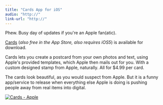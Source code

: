 ```yaml
---
title: "Cards App for iOS"
audio: "http://"
link-url: "http://"
---
```

<p>Phew. Busy day of updates if you're an Apple fan(atic). </p>
<p><a href="http://click.linksynergy.com/fs-bin/stat?id=6PFrOqNV4B8&offerid=146261&type=3&subid=0&tmpid=1826&RD_PARM1=http%253A%252F%252Fitunes.apple.com%252Fca%252Fapp%252Fcards%252Fid464957209%253Fmt%253D8%2526uo%253D4%2526partnerId%253D30" target="itunes_store">Cards</a> (<em>also free in the App Store, also requires iOS5</em>) is available for download.</p>
<p>Cards lets you create a postcard from your own photos and text, using Apple's provided templates, which Apple then mails out for you. With a custom designed stamp from Apple, naturally. All for $4.99 per card.</p>
<p>The cards look beautiful, as you would suspect from Apple. But it is a funny app/service to release when everything else Apple is doing is pushing people away from real items into digital.</p>
<p><a href="http://click.linksynergy.com/fs-bin/stat?id=6PFrOqNV4B8&offerid=146261&type=3&subid=0&tmpid=1826&RD_PARM1=http%253A%252F%252Fitunes.apple.com%252Fca%252Fapp%252Fcards%252Fid464957209%253Fmt%253D8%2526uo%253D4%2526partnerId%253D30" target="itunes_store"><img src="http://ax.phobos.apple.com.edgesuite.net/images/web/linkmaker/badge_appstore-lrg.gif" alt="Cards - Apple" style="border: 0;"/></a></p>
